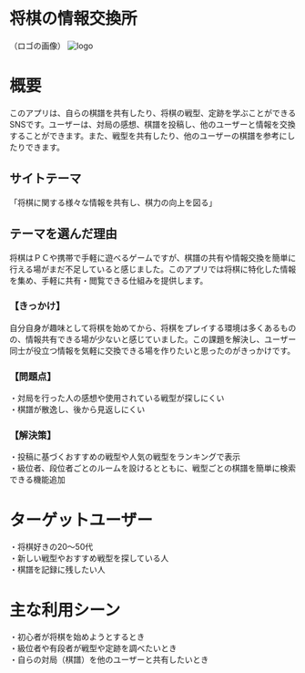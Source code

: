 # 将棋の情報交換所

（ロゴの画像）
![logo](https://github.com/user-attachments/assets/38fe9cf6-e051-42ff-aa1a-7bc1fbc79ce2)

# 概要
このアプリは、自らの棋譜を共有したり、将棋の戦型、定跡を学ぶことができるSNSです。ユーザーは、対局の感想、棋譜を投稿し、他のユーザーと情報を交換することができます。また、戦型を共有したり、他のユーザーの棋譜を参考にしたりできます。

## サイトテーマ
「将棋に関する様々な情報を共有し、棋力の向上を図る」

## テーマを選んだ理由
将棋はＰＣや携帯で手軽に遊べるゲームですが、棋譜の共有や情報交換を簡単に行える場がまだ不足していると感じました。このアプリでは将棋に特化した情報を集め、手軽に共有・閲覧できる仕組みを提供します。

### 【きっかけ】
自分自身が趣味として将棋を始めてから、将棋をプレイする環境は多くあるものの、情報共有できる場が少ないと感じていました。この課題を解決し、ユーザー同士が役立つ情報を気軽に交換できる場を作りたいと思ったのがきっかけです。

### 【問題点】  
・対局を行った人の感想や使用されている戦型が探しにくい  
・棋譜が散逸し、後から見返しにくい  

### 【解決策】  
・投稿に基づくおすすめの戦型や人気の戦型をランキングで表示  
・級位者、段位者ごとのルームを設けるとともに、戦型ごとの棋譜を簡単に検索できる機能追加 

# ターゲットユーザー
・将棋好きの20〜50代  
・新しい戦型やおすすめ戦型を探している人  
・棋譜を記録に残したい人  

# 主な利用シーン
・初心者が将棋を始めようとするとき  
・級位者や有段者が戦型や定跡を調べたいとき  
・自らの対局（棋譜）を他のユーザーと共有したいとき  
